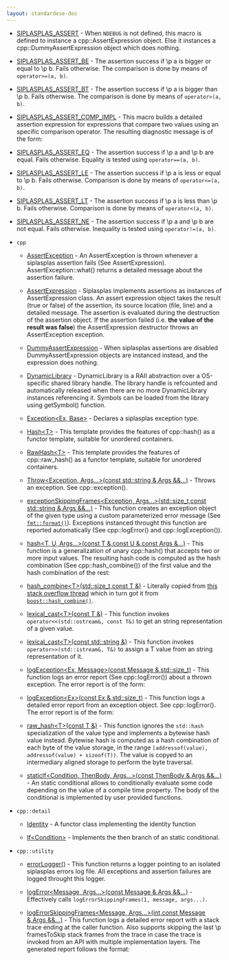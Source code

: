 ```yaml
---
layout: standardese-doc
---
```


  - [SIPLASPLAS\_ASSERT](assert.md#SIPLASPLAS_ASSERT "SIPLASPLAS_ASSERT") - When `NDEBUG` is not defined, this macro is defined to instance a cpp::AssertExpression object. Else it instances a cpp::DummyAssertExpression object which does nothing.

  - [SIPLASPLAS\_ASSERT\_BE](assert.md#SIPLASPLAS_ASSERT_BE "SIPLASPLAS_ASSERT_BE") - The assertion success if \\p a is bigger or equal to \\p b. Fails otherwise. The comparison is done by means of `operator>=(a, b)`.

  - [SIPLASPLAS\_ASSERT\_BT](assert.md#SIPLASPLAS_ASSERT_BT "SIPLASPLAS_ASSERT_BT") - The assertion success if \\p a is bigger than \\p b. Fails otherwise. The comparison is done by means of `operator>(a, b)`.

  - [SIPLASPLAS\_ASSERT\_COMP\_IMPL](assert.md#SIPLASPLAS_ASSERT_COMP_IMPL "SIPLASPLAS_ASSERT_COMP_IMPL") - This macro builds a detailed assertion expression for expressions that compare two values using an specific comparison operator. The resulting diagnostic message is of the form:

  - [SIPLASPLAS\_ASSERT\_EQ](assert.md#SIPLASPLAS_ASSERT_EQ "SIPLASPLAS_ASSERT_EQ") - The assertion success if \\p a and \\p b are equal. Fails otherwise. Equality is tested using `operator==(a, b)`.

  - [SIPLASPLAS\_ASSERT\_LE](assert.md#SIPLASPLAS_ASSERT_LE "SIPLASPLAS_ASSERT_LE") - The assertion success if \\p a is less or equal to \\p b. Fails otherwise. Comparison is done by means of `operator<=(a, b)`.

  - [SIPLASPLAS\_ASSERT\_LT](assert.md#SIPLASPLAS_ASSERT_LT "SIPLASPLAS_ASSERT_LT") - The assertion success if \\p a is less than \\p b. Fails otherwise. Comparison is done by means of `operator<(a, b)`.

  - [SIPLASPLAS\_ASSERT\_NE](assert.md#SIPLASPLAS_ASSERT_NE "SIPLASPLAS_ASSERT_NE") - The assertion success if \\p a and \\p b are not equal. Fails otherwise. Inequality is tested using `operator!=(a, b)`.

  - `cpp`
    
      - [AssertException](assert.md#cpp::AssertException "cpp::AssertException") - An AssertException is thrown whenever a siplasplas assertion fails (See AssertExpression). AssertException::what() returns a detailed message about the assertion failure.
    
      - [AssertExpression](assert.md#cpp::AssertExpression "cpp::AssertExpression") - Siplasplas implements assertions as instances of AssertExpression class. An assert expression object takes the result (true or false) of the assertion, its source location (file, line) and a detailed message. The assertion is evaluated during the destruction of the assertion object. If the assertion failed (i.e. **the value of the result was false**) the AssertExpression destructor throws an AssertException exception.
    
      - [DummyAssertExpression](assert.md#cpp::DummyAssertExpression "cpp::DummyAssertExpression") - When siplasplas assertions are disabled DummyAssertExpression objects are instanced instead, and the expression does nothing.
    
      - [DynamicLibrary](dynamiclibrary.md#cpp::DynamicLibrary "cpp::DynamicLibrary") - DynamicLibrary is a RAII abstraction over a OS-specific shared library handle. The library handle is refcounted and automatically released when there are no more DynamicLibrary instances referencing it. Symbols can be loaded from the library using getSymbol() function.
    
      - [Exception\<Ex, Base\>](exception.md#cpp::Exception\<Ex,%20Base\> "cpp::Exception\<Ex, Base\>") - Declares a siplasplas exception type.
    
      - [Hash\<T\>](hash.md#cpp::Hash\<T\> "cpp::Hash\<T\>") - This template provides the features of cpp::hash() as a functor template, suitable for unordered containers.
    
      - [RawHash\<T\>](hash.md#cpp::RawHash\<T\> "cpp::RawHash\<T\>") - This template provides the features of cpp::raw\_hash() as a functor template, suitable for unordered containers.
    
      - [Throw\<Exception, Args...\>(const std::string &,Args &&...)](exception.md#cpp::Throw\<Exception,%20Args...\>\(const%20std::string%20&,Args%20&&...\) "cpp::Throw\<Exception, Args...\>(const std::string &,Args &&...)") - Throws an exception. See cpp::exception().
    
      - [exceptionSkippingFrames\<Exception, Args...\>(std::size\_t,const std::string &,Args &&...)](exception.md#cpp::exceptionSkippingFrames\<Exception,%20Args...\>\(std::size_t,const%20std::string%20&,Args%20&&...\) "cpp::exceptionSkippingFrames\<Exception, Args...\>(std::size_t,const std::string &,Args &&...)") - This function creates an exception object of the given type using a custom parameterized error message (See [`fmt::format()`](http://fmtlib.net/latest/api.html#_CPPv2N3fmt6formatE10CStringRef7ArgList)). Exceptions instanced throught this function are reported automatically (See cpp::logError() and cpp::logException()).
    
      - [hash\<T, U, Args...\>(const T &,const U &,const Args &...)](hash.md#cpp::hash\<T,%20U,%20Args...\>\(const%20T%20&,const%20U%20&,const%20Args%20&...\) "cpp::hash\<T, U, Args...\>(const T &,const U &,const Args &...)") - This function is a generalization of unary cpp::hash() that accepts two or more input values. The resulting hash code is computed as the hash combination (See cpp::hash\_combine()) of the first value and the hash combination of the rest:
    
      - [hash\_combine\<T\>(std::size\_t,const T &)](hash.md#cpp::hash_combine\<T\>\(std::size_t,const%20T%20&\) "cpp::hash_combine\<T\>(std::size_t,const T &)") - Literally copied from [this stack overflow thread](http://stackoverflow.com/questions/7110301/generic-hash-for-tuples-in-unordered-map-unordered-set) which in turn got it from [`boost::hash_combine()`](http://www.boost.org/doc/libs/1_35_0/doc/html/boost/hash_combine_id241013.html).
    
      - [lexical\_cast\<T\>(const T &)](lexical_cast.md#cpp::lexical_cast\<T\>\(const%20T%20&\) "cpp::lexical_cast\<T\>(const T &)") - This function invokes `operator<<(std::ostream&, const T&)` to get an string representation of a given value.
    
      - [lexical\_cast\<T\>(const std::string &)](lexical_cast.md#cpp::lexical_cast\<T\>\(const%20std::string%20&\) "cpp::lexical_cast\<T\>(const std::string &)") - This function invokes `operator>>(std::istream&, T&)` to assign a T value from an string representation of it.
    
      - [logException\<Ex, Message\>(const Message &,std::size\_t)](exception.md#cpp::logException\<Ex,%20Message\>\(const%20Message%20&,std::size_t\) "cpp::logException\<Ex, Message\>(const Message &,std::size_t)") - This function logs an error report (See cpp::logError()) about a thrown exception. The error report is of the form:
    
      - [logException\<Ex\>(const Ex &,std::size\_t)](exception.md#cpp::logException\<Ex\>\(const%20Ex%20&,std::size_t\) "cpp::logException\<Ex\>(const Ex &,std::size_t)") - This function logs a detailed error report from an exception object. See cpp::logError(). The error report is of the form:
    
      - [raw\_hash\<T\>(const T &)](hash.md#cpp::raw_hash\<T\>\(const%20T%20&\) "cpp::raw_hash\<T\>(const T &)") - This function ignores the `std::hash` specialization of the value type and implements a bytewise hash value instead. Bytewise hash is computed as a hash combination of each byte of the value storage, in the range `[addressof(value), addressof(value) + sizeof(T))`. The value is copyed to an intermediary aligned storage to perform the byte traversal.
    
      - [staticIf\<Condition, ThenBody, Args...\>(const ThenBody &,Args &&...)](staticif.md#cpp::staticIf\<Condition,%20ThenBody,%20Args...\>\(const%20ThenBody%20&,Args%20&&...\) "cpp::staticIf\<Condition, ThenBody, Args...\>(const ThenBody &,Args &&...)") - An static conditional allows to conditionally evaluate some code depending on the value of a compile time property. The body of the conditional is implemented by user provided functions.

  - `cpp::detail`
    
      - [Identity](staticif.md#cpp::detail::Identity "cpp::detail::Identity") - A functor class implementing the identity function
    
      - [If\<Condition\>](staticif.md#cpp::detail::If\<Condition\> "cpp::detail::If\<Condition\>") - Implements the then branch of an static conditional.

  - `cpp::utility`
    
      - [errorLogger()](error_logger.md#cpp::utility::errorLogger\(\) "cpp::utility::errorLogger()") - This function returns a logger pointing to an isolated siplasplas errors log file. All exceptions and assertion failures are logged throught this logger.
    
      - [logError\<Message, Args...\>(const Message &,Args &&...)](error_logger.md#cpp::utility::logError\<Message,%20Args...\>\(const%20Message%20&,Args%20&&...\) "cpp::utility::logError\<Message, Args...\>(const Message &,Args &&...)") - Effectively calls `logErrorSkippingFrames(1, message, args...)`.
    
      - [logErrorSkippingFrames\<Message, Args...\>(int,const Message &,Args &&...)](error_logger.md#cpp::utility::logErrorSkippingFrames\<Message,%20Args...\>\(int,const%20Message%20&,Args%20&&...\) "cpp::utility::logErrorSkippingFrames\<Message, Args...\>(int,const Message &,Args &&...)") - This function logs a detailed error report with a stack trace ending at the caller function. Also supports skipping the last \\p framesToSkip stack frames from the trace in case the trace is invoked from an API with multiple implementation layers. The generated report follows the format:
